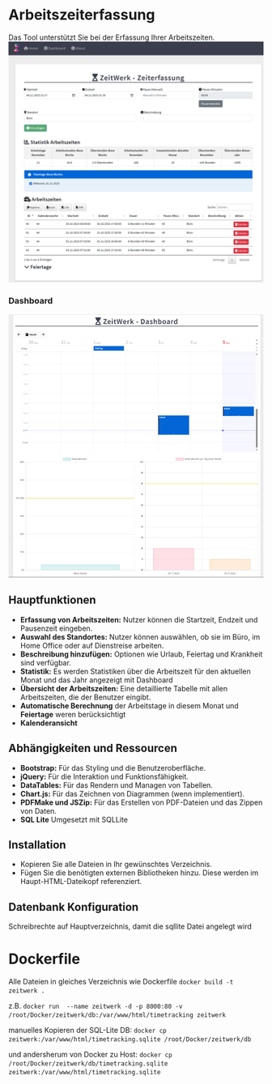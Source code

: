 # Arbeitszeiterfassung

Das Tool unterstützt Sie bei der Erfassung Ihrer Arbeitszeiten. 
![Main Screen](/assets/mainPage_Screenshot.png)

### Dashboard
![Main Screen](/assets/Dashboard_Screenshot.png)

## Hauptfunktionen

- **Erfassung von Arbeitszeiten:** Nutzer können die Startzeit, Endzeit und Pausenzeit eingeben.
- **Auswahl des Standortes:** Nutzer können auswählen, ob sie im Büro, im Home Office oder auf Dienstreise arbeiten.
- **Beschreibung hinzufügen:** Optionen wie Urlaub, Feiertag und Krankheit sind verfügbar.
- **Statistik:** Es werden Statistiken über die Arbeitszeit für den aktuellen Monat und das Jahr angezeigt mit Dashboard
- **Übersicht der Arbeitszeiten:** Eine detaillierte Tabelle mit allen Arbeitszeiten, die der Benutzer eingibt.
- **Automatische Berechnung** der Arbeitstage in diesem Monat und **Feiertage** weren berücksichtigt
- **Kalenderansicht**

## Abhängigkeiten und Ressourcen

- **Bootstrap:** Für das Styling und die Benutzeroberfläche.
- **jQuery:** Für die Interaktion und Funktionsfähigkeit.
- **DataTables:** Für das Rendern und Managen von Tabellen.
- **Chart.js:** Für das Zeichnen von Diagrammen (wenn implementiert).
- **PDFMake und JSZip:** Für das Erstellen von PDF-Dateien und das Zippen von Daten.
- **SQL Lite** Umgesetzt mit SQLLite

## Installation

- Kopieren Sie alle Dateien in Ihr gewünschtes Verzeichnis.
- Fügen Sie die benötigten externen Bibliotheken hinzu. Diese werden im Haupt-HTML-Dateikopf referenziert.


## Datenbank Konfiguration

Schreibrechte auf Hauptverzeichnis, damit die sqllite Datei angelegt wird

# Dockerfile
Alle Dateien in gleiches Verzeichnis wie Dockerfile
`docker build -t zeitwerk .`

z.B. `docker run  --name zeitwerk -d -p 8000:80 -v /root/Docker/zeitwerk/db:/var/www/html/timetracking zeitwerk`

manuelles Kopieren der SQL-Lite DB:
`docker cp zeitwerk:/var/www/html/timetracking.sqlite /root/Docker/zeitwerk/db`

und andersherum von Docker zu Host:
`docker cp /root/Docker/zeitwerk/db/timetracking.sqlite zeitwerk:/var/www/html/timetracking.sqlite`






